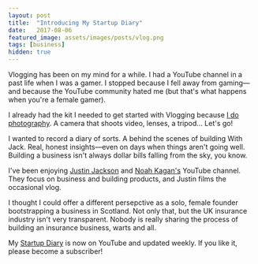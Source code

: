 ```yaml
---
layout: post
title:  "Introducing My Startup Diary"
date:   2017-08-06
featured_image: assets/images/posts/vlog.png
tags: [business]
hidden: true
---
```


Vlogging has been on my mind for a while. I had a YouTube channel in a past life when I was a gamer. I stopped because I fell away from gaming—and because the YouTube community hated me (but that's what happens when you're a female gamer).

I already had the kit I needed to get started with Vlogging because <a href="https://girlwithacamera.co.uk">I do photography</a>. A camera that shoots video, lenses, a tripod… Let's go!

I wanted to record a diary of sorts. A behind the scenes of building With Jack. Real, honest insights—even on days when things aren't going well. Building a business isn't always dollar bills falling from the sky, you know.

I've been enjoying <a href="https://www.youtube.com/user/techomic">Justin Jackson</a> and <a href="https://www.youtube.com/user/crxnamja">Noah Kagan's</a> YouTube channel. They focus on business and building products, and Justin films the occasional vlog.

I thought I could offer a different persepctive as a solo, female founder bootstrapping a business in Scotland. Not only that, but the UK insurance industry isn't very transparent. Nobody is really sharing the process of building an insurance business, warts and all.

My <a href="https://www.youtube.com/channel/UCJdtciVNCxmhQnn2cnWK6qg">Startup Diary</a> is now on YouTube and updated weekly. If you like it, please become a subscriber!
